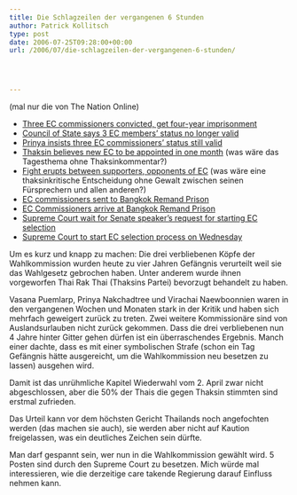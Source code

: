 ```yaml
---
title: Die Schlagzeilen der vergangenen 6 Stunden
author: Patrick Kollitsch
type: post
date: 2006-07-25T09:28:00+00:00
url: /2006/07/die-schlagzeilen-der-vergangenen-6-stunden/




---
```

(mal nur die von The Nation Online)

  * [Three EC commissioners convicted, get four-year imprisonment][1]
  * [Council of State says 3 EC members&#8217; status no longer valid][2]
  * [Prinya insists three EC commissioners&#8217; status still valid][3]
  * [Thaksin believes new EC to be appointed in one month][4] (was w&auml;re das Tagesthema ohne Thaksinkommentar?)
  * [Fight erupts between supporters, opponents of EC][4] (was w&auml;re eine thaksinkritische Entscheidung ohne Gewalt zwischen seinen F&uuml;rsprechern und allen anderen?)
  * [EC commissioners sent to Bangkok Remand Prison][5]
  * [EC Commissioners arrive at Bangkok Remand Prison][6]
  * [Supreme Court wait for Senate speaker&#8217;s request for starting EC selection][7]
  * [Supreme Court to start EC selection process on Wednesday][8]

Um es kurz und knapp zu machen: Die drei verbliebenen K&ouml;pfe der Wahlkommission wurden heute zu vier Jahren Gef&auml;ngnis verurteilt weil sie das Wahlgesetz gebrochen haben. Unter anderem wurde ihnen vorgeworfen Thai Rak Thai (Thaksins Partei) bevorzugt behandelt zu haben. 

Vasana Puemlarp, Prinya Nakchadtree und Virachai Naewboonnien waren in den vergangenen Wochen und Monaten stark in der Kritik und haben sich mehrfach geweigert zur&uuml;ck zu treten. Zwei weitere Kommission&auml;re sind von Auslandsurlauben nicht zur&uuml;ck gekommen. Dass die drei verbliebenen nun 4 Jahre hinter Gitter gehen d&uuml;rfen ist ein &uuml;berraschendes Ergebnis. Manch einer dachte, dass es mit einer symbolischen Strafe (schon ein Tag Gef&auml;ngnis h&auml;tte ausgereicht, um die Wahlkommission neu besetzen zu lassen) ausgehen wird.

Damit ist das unr&uuml;hmliche Kapitel Wiederwahl vom 2. April zwar nicht abgeschlossen, aber die 50% der Thais die gegen Thaksin stimmten sind erstmal zufrieden. 

Das Urteil kann vor dem h&ouml;chsten Gericht Thailands noch angefochten werden (das machen sie auch), sie werden aber nicht auf Kaution freigelassen, was ein deutliches Zeichen sein d&uuml;rfte.

Man darf gespannt sein, wer nun in die Wahlkommission gew&auml;hlt wird. 5 Posten sind durch den Supreme Court zu besetzen. Mich w&uuml;rde mal interessieren, wie die derzeitige care takende Regierung darauf Einfluss nehmen kann.

 [1]: http://www.nationmultimedia.com/breakingnews/read.php?newsid=30009506
 [2]: http://www.nationmultimedia.com/breakingnews/read.php?newsid=30009510
 [3]: http://www.nationmultimedia.com/breakingnews/read.php?newsid=30009509
 [4]: http://www.nationmultimedia.com/breakingnews/read.php?newsid=30009512
 [5]: http://www.nationmultimedia.com/breakingnews/read.php?newsid=30009520
 [6]: http://www.nationmultimedia.com/breakingnews/read.php?newsid=30009521
 [7]: http://www.nationmultimedia.com/breakingnews/read.php?newsid=30009517
 [8]: http://www.nationmultimedia.com/breakingnews/read.php?newsid=30009536
